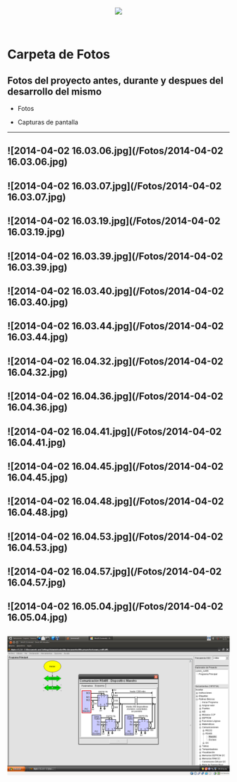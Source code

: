 <br/>
<p align="center">
  <img src="https://avatars2.githubusercontent.com/u/15052789?v=3&s=200">
</p>
<br/>

# Carpeta de Fotos

## Fotos del proyecto antes, durante y despues del desarrollo del mismo

* Fotos

* Capturas de pantalla

---
![2014-04-02 16.03.06.jpg](/Fotos/2014-04-02 16.03.06.jpg)
---
![2014-04-02 16.03.07.jpg](/Fotos/2014-04-02 16.03.07.jpg)
---
![2014-04-02 16.03.19.jpg](/Fotos/2014-04-02 16.03.19.jpg)
---
![2014-04-02 16.03.39.jpg](/Fotos/2014-04-02 16.03.39.jpg)
---
![2014-04-02 16.03.40.jpg](/Fotos/2014-04-02 16.03.40.jpg)
---
![2014-04-02 16.03.44.jpg](/Fotos/2014-04-02 16.03.44.jpg)
---
![2014-04-02 16.04.32.jpg](/Fotos/2014-04-02 16.04.32.jpg)
---
![2014-04-02 16.04.36.jpg](/Fotos/2014-04-02 16.04.36.jpg)
---
![2014-04-02 16.04.41.jpg](/Fotos/2014-04-02 16.04.41.jpg)
---
![2014-04-02 16.04.45.jpg](/Fotos/2014-04-02 16.04.45.jpg)
---
![2014-04-02 16.04.48.jpg](/Fotos/2014-04-02 16.04.48.jpg)
---
![2014-04-02 16.04.53.jpg](/Fotos/2014-04-02 16.04.53.jpg)
---
![2014-04-02 16.04.57.jpg](/Fotos/2014-04-02 16.04.57.jpg)
---
![2014-04-02 16.05.04.jpg](/Fotos/2014-04-02 16.05.04.jpg)
---
![Pantallazo.png](/Fotos/Pantallazo.png)
---

